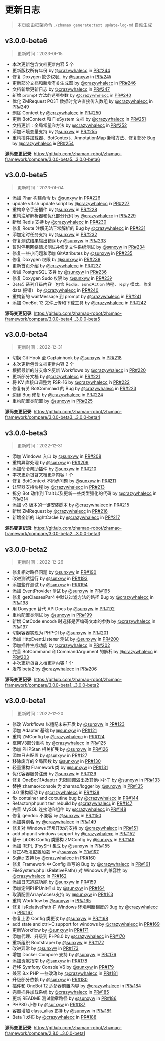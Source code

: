 # 更新日志

> 本页面由框架命令 `./zhamao generate:text update-log-md` 自动生成

## v3.0.0-beta6

> 更新时间：2023-01-15

* 本次更新包含文档更新内容 5 个
* 更新版权所有年份 by [@crazywhalecc](https://github.com/crazywhalecc) in [PR#244](https://github.com/zhamao-robot/zhamao-framework/pull/244)
* 修复 Doxygen 缺少权限.. by [@sunxyw](https://github.com/sunxyw) in [PR#245](https://github.com/zhamao-robot/zhamao-framework/pull/245)
* 更新部分文档和新增有关生成器 by [@crazywhalecc](https://github.com/crazywhalecc) in [PR#246](https://github.com/zhamao-robot/zhamao-framework/pull/246)
* 文档新增更新日志 by [@crazywhalecc](https://github.com/crazywhalecc) in [PR#247](https://github.com/zhamao-robot/zhamao-framework/pull/247)
* 新增 prompt 方法的选项参数 by [@crazywhalecc](https://github.com/crazywhalecc) in [PR#248](https://github.com/zhamao-robot/zhamao-framework/pull/248)
* 优化 ZMRequest POST 数据时允许直接传入数组 by [@crazywhalecc](https://github.com/crazywhalecc) in [PR#249](https://github.com/zhamao-robot/zhamao-framework/pull/249)
* 删除 Context by [@crazywhalecc](https://github.com/crazywhalecc) in [PR#250](https://github.com/zhamao-robot/zhamao-framework/pull/250)
* 更新 BotContext 和 FileSystem 文档 by [@crazywhalecc](https://github.com/crazywhalecc) in [PR#251](https://github.com/zhamao-robot/zhamao-framework/pull/251)
* 文档更新：全局常量和方法 by [@crazywhalecc](https://github.com/crazywhalecc) in [PR#252](https://github.com/zhamao-robot/zhamao-framework/pull/252)
* 添加环境变量支持 by [@sunxyw](https://github.com/sunxyw) in [PR#255](https://github.com/zhamao-robot/zhamao-framework/pull/255)
* 重构插件加载器、BotContext、AnnotationMap 新增方法、修复部分 Bug by [@crazywhalecc](https://github.com/crazywhalecc) in [PR#254](https://github.com/zhamao-robot/zhamao-framework/pull/254)

**源码变更记录**: <https://github.com/zhamao-robot/zhamao-framework/compare/3.0.0-beta5...3.0.0-beta6>

## v3.0.0-beta5

> 更新时间：2023-01-04

* 添加 Phar 构建命令 by [@sunxyw](https://github.com/sunxyw) in [PR#226](https://github.com/zhamao-robot/zhamao-framework/pull/226)
* update v3.sh update script by [@crazywhalecc](https://github.com/crazywhalecc) in [PR#227](https://github.com/zhamao-robot/zhamao-framework/pull/227)
* 重构命令手册插件 by [@sunxyw](https://github.com/sunxyw) in [PR#228](https://github.com/zhamao-robot/zhamao-framework/pull/228)
* 重构注解解析器和优化部分代码 by [@crazywhalecc](https://github.com/crazywhalecc) in [PR#229](https://github.com/zhamao-robot/zhamao-framework/pull/229)
* 新增 Redis 支持 by [@crazywhalecc](https://github.com/crazywhalecc) in [PR#230](https://github.com/zhamao-robot/zhamao-framework/pull/230)
* 修复 Route 注解无法正常解析的 Bug by [@crazywhalecc](https://github.com/crazywhalecc) in [PR#231](https://github.com/zhamao-robot/zhamao-framework/pull/231)
* 添加定时任务支持 by [@sunxyw](https://github.com/sunxyw) in [PR#232](https://github.com/zhamao-robot/zhamao-framework/pull/232)
* 修复测试结果输出错误 by [@sunxyw](https://github.com/sunxyw) in [PR#233](https://github.com/zhamao-robot/zhamao-framework/pull/233)
* 暂时停用网络请求测试并修复文件系统测试 by [@sunxyw](https://github.com/sunxyw) in [PR#234](https://github.com/zhamao-robot/zhamao-framework/pull/234)
* 修复一些小问题和添加 GitAttributes by [@sunxyw](https://github.com/sunxyw) in [PR#235](https://github.com/zhamao-robot/zhamao-framework/pull/235)
* 修复 Doxygen 权限 by [@sunxyw](https://github.com/sunxyw) in [PR#238](https://github.com/zhamao-robot/zhamao-framework/pull/238)
* 更新首页介绍 by [@crazywhalecc](https://github.com/crazywhalecc) in [PR#237](https://github.com/zhamao-robot/zhamao-framework/pull/237)
* 增加 PostgreSQL 支持 by [@sunxyw](https://github.com/sunxyw) in [PR#236](https://github.com/zhamao-robot/zhamao-framework/pull/236)
* 修复 Doxygen Sudo 权限 by [@sunxyw](https://github.com/sunxyw) in [PR#239](https://github.com/zhamao-robot/zhamao-framework/pull/239)
* Beta5 系列升级内容（包含 Redis、sendAction 协程、reply 模式、修复 data 报错） by [@crazywhalecc](https://github.com/crazywhalecc) in [PR#240](https://github.com/zhamao-robot/zhamao-framework/pull/240)
* 重构新的 waitMessage 到 prompt by [@crazywhalecc](https://github.com/crazywhalecc) in [PR#241](https://github.com/zhamao-robot/zhamao-framework/pull/241)
* 添加 OneBot 12 文件上传和下载工具 by [@crazywhalecc](https://github.com/crazywhalecc) in [PR#242](https://github.com/zhamao-robot/zhamao-framework/pull/242)

**源码变更记录**: <https://github.com/zhamao-robot/zhamao-framework/compare/3.0.0-beta4...3.0.0-beta5>

## v3.0.0-beta4

> 更新时间：2022-12-31

* 切换 Git Hook 至 Captainhook by [@sunxyw](https://github.com/sunxyw) in [PR#218](https://github.com/zhamao-robot/zhamao-framework/pull/218)
* 本次更新包含文档更新内容 2 个
* 根据最新的分支命名更新 Workflows by [@crazywhalecc](https://github.com/crazywhalecc) in [PR#220](https://github.com/zhamao-robot/zhamao-framework/pull/220)
* 更新部分文档 by [@crazywhalecc](https://github.com/crazywhalecc) in [PR#221](https://github.com/zhamao-robot/zhamao-framework/pull/221)
* 将 KV 库接口调整为 PSR-16 by [@crazywhalecc](https://github.com/crazywhalecc) in [PR#222](https://github.com/zhamao-robot/zhamao-framework/pull/222)
* 修复有关 BotCommand 的 Bug by [@crazywhalecc](https://github.com/crazywhalecc) in [PR#223](https://github.com/zhamao-robot/zhamao-framework/pull/223)
* 边缘 Bug 修复 by [@crazywhalecc](https://github.com/crazywhalecc) in [PR#224](https://github.com/zhamao-robot/zhamao-framework/pull/224)
* 重构配置类配置 by [@sunxyw](https://github.com/sunxyw) in [PR#225](https://github.com/zhamao-robot/zhamao-framework/pull/225)

**源码变更记录**: <https://github.com/zhamao-robot/zhamao-framework/compare/3.0.0-beta3...3.0.0-beta4>

## v3.0.0-beta3

> 更新时间：2022-12-31

* 添加 Windows 入口 by [@sunxyw](https://github.com/sunxyw) in [PR#208](https://github.com/zhamao-robot/zhamao-framework/pull/208)
* 重构异常处理 by [@sunxyw](https://github.com/sunxyw) in [PR#209](https://github.com/zhamao-robot/zhamao-framework/pull/209)
* 添加命令帮助插件 by [@sunxyw](https://github.com/sunxyw) in [PR#210](https://github.com/zhamao-robot/zhamao-framework/pull/210)
* 本次更新包含文档更新内容 1 个
* 修复 BotContext 不同步问题 by [@sunxyw](https://github.com/sunxyw) in [PR#211](https://github.com/zhamao-robot/zhamao-framework/pull/211)
* 让容器支持协程 by [@crazywhalecc](https://github.com/crazywhalecc) in [PR#213](https://github.com/zhamao-robot/zhamao-framework/pull/213)
* 拆分 Bot 动作到 Trait 以及更新一些类型强化的代码 by [@crazywhalecc](https://github.com/crazywhalecc) in [PR#214](https://github.com/zhamao-robot/zhamao-framework/pull/214)
* 添加 v3 版本的一键安装脚本 by [@crazywhalecc](https://github.com/crazywhalecc) in [PR#215](https://github.com/zhamao-robot/zhamao-framework/pull/215)
* 新增 ZMRequest by [@crazywhalecc](https://github.com/crazywhalecc) in [PR#216](https://github.com/zhamao-robot/zhamao-framework/pull/216)
* 新增全新的 LightCache by [@crazywhalecc](https://github.com/crazywhalecc) in [PR#217](https://github.com/zhamao-robot/zhamao-framework/pull/217)

**源码变更记录**: <https://github.com/zhamao-robot/zhamao-framework/compare/3.0.0-beta2...3.0.0-beta3>

## v3.0.0-beta2

> 更新时间：2022-12-26

* 修复相对路径问题 by [@sunxyw](https://github.com/sunxyw) in [PR#190](https://github.com/zhamao-robot/zhamao-framework/pull/190)
* 改进测试运行 by [@sunxyw](https://github.com/sunxyw) in [PR#193](https://github.com/zhamao-robot/zhamao-framework/pull/193)
* 添加些许测试 by [@sunxyw](https://github.com/sunxyw) in [PR#194](https://github.com/zhamao-robot/zhamao-framework/pull/194)
* 添加 EventProvider 测试 by [@sunxyw](https://github.com/sunxyw) in [PR#195](https://github.com/zhamao-robot/zhamao-framework/pull/195)
* 修复 getClassesPsr4 中默认过滤方法的路径 Bug  by [@crazywhalecc](https://github.com/crazywhalecc) in [PR#198](https://github.com/zhamao-robot/zhamao-framework/pull/198)
* 用 Doxygen 替代 API Docs by [@sunxyw](https://github.com/sunxyw) in [PR#192](https://github.com/zhamao-robot/zhamao-framework/pull/192)
* 重构配置类测试 by [@sunxyw](https://github.com/sunxyw) in [PR#199](https://github.com/zhamao-robot/zhamao-framework/pull/199)
* 新增 CatCode encode 时选择是否编码文本的参数 by [@crazywhalecc](https://github.com/crazywhalecc) in [PR#197](https://github.com/zhamao-robot/zhamao-framework/pull/197)
* 切换容器实现为 PHP-DI by [@sunxyw](https://github.com/sunxyw) in [PR#201](https://github.com/zhamao-robot/zhamao-framework/pull/201)
* 添加 HttpEventListener 测试 by [@sunxyw](https://github.com/sunxyw) in [PR#200](https://github.com/zhamao-robot/zhamao-framework/pull/200)
* 添加插件生成功能 by [@crazywhalecc](https://github.com/crazywhalecc) in [PR#202](https://github.com/zhamao-robot/zhamao-framework/pull/202)
* 完善 BotCommand 和 CommandArgument 的解析 by [@crazywhalecc](https://github.com/crazywhalecc) in [PR#203](https://github.com/zhamao-robot/zhamao-framework/pull/203)
* 本次更新包含文档更新内容 1 个
* 发布 beta2 by [@crazywhalecc](https://github.com/crazywhalecc) in [PR#206](https://github.com/zhamao-robot/zhamao-framework/pull/206)

**源码变更记录**: <https://github.com/zhamao-robot/zhamao-framework/compare/3.0.0-beta1...3.0.0-beta2>

## v3.0.0-beta1

> 更新时间：2022-12-20

* 修改 Workflows 以适配未来开发 by [@sunxyw](https://github.com/sunxyw) in [PR#123](https://github.com/zhamao-robot/zhamao-framework/pull/123)
* 添加 Adapter 基础 by [@sunxyw](https://github.com/sunxyw) in [PR#121](https://github.com/zhamao-robot/zhamao-framework/pull/121)
* 重构 ZMConfig by [@crazywhalecc](https://github.com/crazywhalecc) in [PR#124](https://github.com/zhamao-robot/zhamao-framework/pull/124)
* 框架V3部分重构 by [@crazywhalecc](https://github.com/crazywhalecc) in [PR#125](https://github.com/zhamao-robot/zhamao-framework/pull/125)
* 添加 PHPStan 相关扩展 by [@sunxyw](https://github.com/sunxyw) in [PR#126](https://github.com/zhamao-robot/zhamao-framework/pull/126)
* 添加日志配置 by [@sunxyw](https://github.com/sunxyw) in [PR#127](https://github.com/zhamao-robot/zhamao-framework/pull/127)
* 移除废弃的全局函数 by [@sunxyw](https://github.com/sunxyw) in [PR#130](https://github.com/zhamao-robot/zhamao-framework/pull/130)
* 轻量重构 Framework 类 by [@sunxyw](https://github.com/sunxyw) in [PR#131](https://github.com/zhamao-robot/zhamao-framework/pull/131)
* 优化容器服务注册 by [@sunxyw](https://github.com/sunxyw) in [PR#129](https://github.com/zhamao-robot/zhamao-framework/pull/129)
* 修复 OneBot11Adapter 无限回调溢出及其他小补丁 by [@sunxyw](https://github.com/sunxyw) in [PR#133](https://github.com/zhamao-robot/zhamao-framework/pull/133)
* 替换 zhamao/console 为 zhamao/logger by [@sunxyw](https://github.com/sunxyw) in [PR#135](https://github.com/zhamao-robot/zhamao-framework/pull/135)
* 3.0 重构驱动 by [@crazywhalecc](https://github.com/crazywhalecc) in [PR#138](https://github.com/zhamao-robot/zhamao-framework/pull/138)
* fix container and coroutine bug by [@crazywhalecc](https://github.com/crazywhalecc) in [PR#144](https://github.com/zhamao-robot/zhamao-framework/pull/144)
* Refactor/phpunit test rebuild by [@crazywhalecc](https://github.com/crazywhalecc) in [PR#147](https://github.com/zhamao-robot/zhamao-framework/pull/147)
* 完善 MySQL 连接池和组件 by [@crazywhalecc](https://github.com/crazywhalecc) in [PR#148](https://github.com/zhamao-robot/zhamao-framework/pull/148)
* 修复 gendoc 不兼容 by [@sunxyw](https://github.com/sunxyw) in [PR#150](https://github.com/zhamao-robot/zhamao-framework/pull/150)
* 添加类别名 by [@crazywhalecc](https://github.com/crazywhalecc) in [PR#149](https://github.com/zhamao-robot/zhamao-framework/pull/149)
* 修复对 Windows 环境开发的支持 by [@crazywhalecc](https://github.com/crazywhalecc) in [PR#151](https://github.com/zhamao-robot/zhamao-framework/pull/151)
* add phpunit windows support by [@crazywhalecc](https://github.com/crazywhalecc) in [PR#152](https://github.com/zhamao-robot/zhamao-framework/pull/152)
* 基于 LibOB Config 类重构 ZMConfig by [@sunxyw](https://github.com/sunxyw) in [PR#146](https://github.com/zhamao-robot/zhamao-framework/pull/146)
* 添加 REPL (PsySH) 集成 by [@sunxyw](https://github.com/sunxyw) in [PR#155](https://github.com/zhamao-robot/zhamao-framework/pull/155)
* 修正&改进配置加载 by [@sunxyw](https://github.com/sunxyw) in [PR#157](https://github.com/zhamao-robot/zhamao-framework/pull/157)
* Sqlite 支持 by [@crazywhalecc](https://github.com/crazywhalecc) in [PR#160](https://github.com/zhamao-robot/zhamao-framework/pull/160)
* 修复 Framework 中 Config 重写的 Bug by [@crazywhalecc](https://github.com/crazywhalecc) in [PR#161](https://github.com/zhamao-robot/zhamao-framework/pull/161)
* FileSystem.php isRelativePath() 对 Windows 的兼容性 by [@crazywhalecc](https://github.com/crazywhalecc) in [PR#162](https://github.com/zhamao-robot/zhamao-framework/pull/162)
* 添加日志追踪功能 by [@sunxyw](https://github.com/sunxyw) in [PR#159](https://github.com/zhamao-robot/zhamao-framework/pull/159)
* 添加定制PHPUnit样式 by [@sunxyw](https://github.com/sunxyw) in [PR#164](https://github.com/zhamao-robot/zhamao-framework/pull/164)
* 取消配置ArrayAccess支持 by [@sunxyw](https://github.com/sunxyw) in [PR#163](https://github.com/zhamao-robot/zhamao-framework/pull/163)
* 重构 Workflow by [@sunxyw](https://github.com/sunxyw) in [PR#165](https://github.com/zhamao-robot/zhamao-framework/pull/165)
* 修复 isRelativePath 在 Windows 环境判断相反的 Bug by [@crazywhalecc](https://github.com/crazywhalecc) in [PR#167](https://github.com/zhamao-robot/zhamao-framework/pull/167)
* 修复上游 Config 类更改 by [@sunxyw](https://github.com/sunxyw) in [PR#168](https://github.com/zhamao-robot/zhamao-framework/pull/168)
* add state and ctrl+C support for windows by [@crazywhalecc](https://github.com/crazywhalecc) in [PR#169](https://github.com/zhamao-robot/zhamao-framework/pull/169)
* 更新Workflow by [@sunxyw](https://github.com/sunxyw) in [PR#171](https://github.com/zhamao-robot/zhamao-framework/pull/171)
* 添加代理、升级到 PHP8.0 by [@crazywhalecc](https://github.com/crazywhalecc) in [PR#170](https://github.com/zhamao-robot/zhamao-framework/pull/170)
* 重新组织 Bootstraper by [@sunxyw](https://github.com/sunxyw) in [PR#172](https://github.com/zhamao-robot/zhamao-framework/pull/172)
* 改进异常 by [@sunxyw](https://github.com/sunxyw) in [PR#173](https://github.com/zhamao-robot/zhamao-framework/pull/173)
* 增加 Docker Compose 支持 by [@sunxyw](https://github.com/sunxyw) in [PR#176](https://github.com/zhamao-robot/zhamao-framework/pull/176)
* 添加贡献指南 by [@sunxyw](https://github.com/sunxyw) in [PR#178](https://github.com/zhamao-robot/zhamao-framework/pull/178)
* 迁移 Symfony Console V6 by [@sunxyw](https://github.com/sunxyw) in [PR#179](https://github.com/zhamao-robot/zhamao-framework/pull/179)
* 兼容 8.x PHP 一些改动 by [@crazywhalecc](https://github.com/crazywhalecc) in [PR#181](https://github.com/zhamao-robot/zhamao-framework/pull/181)
* 升级部分依赖 by [@sunxyw](https://github.com/sunxyw) in [PR#180](https://github.com/zhamao-robot/zhamao-framework/pull/180)
* 插件和 OneBot 12 适配器前置内容 by [@crazywhalecc](https://github.com/crazywhalecc) in [PR#184](https://github.com/zhamao-robot/zhamao-framework/pull/184)
* 完善插件加载系统 by [@crazywhalecc](https://github.com/crazywhalecc) in [PR#185](https://github.com/zhamao-robot/zhamao-framework/pull/185)
* 更新 README 测试徽章路径 by [@sunxyw](https://github.com/sunxyw) in [PR#186](https://github.com/zhamao-robot/zhamao-framework/pull/186)
* PHP80 小修 by [@sunxyw](https://github.com/sunxyw) in [PR#187](https://github.com/zhamao-robot/zhamao-framework/pull/187)
* 容器增加 class_alias 支持 by [@sunxyw](https://github.com/sunxyw) in [PR#189](https://github.com/zhamao-robot/zhamao-framework/pull/189)
* Beta 1 发布 by [@crazywhalecc](https://github.com/crazywhalecc) in [PR#188](https://github.com/zhamao-robot/zhamao-framework/pull/188)

**源码变更记录**: <https://github.com/zhamao-robot/zhamao-framework/compare/2.8.0...3.0.0-beta1>

